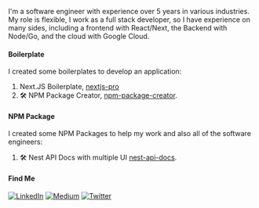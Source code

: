 I'm a software engineer with experience over 5 years in various industries. My role is flexible, I work as a full stack developer, so I have experience on many sides, including a frontend with React/Next, the Backend with Node/Go, and the cloud with Google Cloud.

#### Boilerplate
I created some boilerplates to develop an application:
1. Next.JS Boilerplate, [nextjs-pro](https://github.com/didikmulyadi/nextjs-pro)
2. 🛠️ NPM Package Creator, [npm-package-creator](https://github.com/didikmulyadi/npm-package-creator).

#### NPM Package
I created some NPM Packages to help my work and also all of the software engineers:
1. 🛠️ Nest API Docs with multiple UI [nest-api-docs](https://github.com/didikmulyadi/nest-api-docs).


#### Find Me

[![LinkedIn](https://img.shields.io/badge/LinkedIn-%230077B5.svg?logo=linkedin&logoColor=white)](https://linkedin.com/in/https://www.linkedin.com/in/didikmulyadi/) [![Medium](https://img.shields.io/badge/Medium-12100E?logo=medium&logoColor=white)](https://medium.com/@https://didikmulyadi.medium.com/) [![Twitter](https://img.shields.io/badge/Twitter-%231DA1F2.svg?logo=Twitter&logoColor=white)](https://twitter.com/https://twitter.com/didikmulyadi_)
